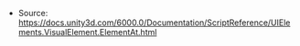 * Source: https://docs.unity3d.com/6000.0/Documentation/ScriptReference/UIElements.VisualElement.ElementAt.html


